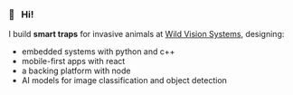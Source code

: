 ### 👋 &nbsp; Hi!

I build **smart traps** for invasive animals at [Wild Vision Systems](https://wildvision.ai), designing:
- embedded systems with python and c++
- mobile-first apps with react
- a backing platform with node
- AI models for image classification and object detection

<!--
**jamstooks/jamstooks** is a ✨ _special_ ✨ repository because its `README.md` (this file) appears on your GitHub profile.

Here are some ideas to get you started:

- 🔭 I’m currently working on ...
- 🌱 I’m currently learning ...
- 👯 I’m looking to collaborate on ...
- 🤔 I’m looking for help with ...
- 💬 Ask me about ...
- 📫 How to reach me: ...
- 😄 Pronouns: ...
- ⚡ Fun fact: ...
-->
